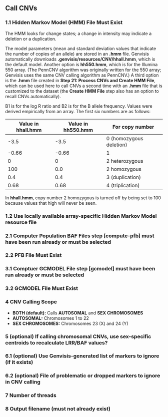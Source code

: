 ## Call CNVs

### 1.1 Hidden Markov Model (HMM) File Must Exist
The HMM looks for change states; a change in intensity may indicate a deletion or a duplication.

The model parameters (mean and standard deviation values that indicate the number of copies of an allele) are stored in an **.hmm** file. Genvisis automatically downloads **.genvisis/resources/CNV/hhall.hmm**, which is the default model. Another option is **hh550.hmm**, which is for the Illumina 550 array. (The PennCNV algorithm was originally written for the 550 array; Genvisis uses the same CNV calling algorithm as PennCNV.) A third option is the **.hmm** file created in **Step 21: Process CNVs and Create HMM File**, which can be used here to call CNVs a second time with an **.hmm** file that is customized to the dataset (the **Create HMM File** step also has an option to recall CNVs automatically).

B1 is for the log R ratio and B2 is for the B allele frequency. Values were derived empirically from an array. The first six numbers are as follows:

| Value in **hhall.hmm** | Value in **hh550.hmm** | For copy number |
| ----- | ----- | -----|
| -3.5 | -3.5 | 0 (homozygous deletion) |
| -0.66 | -0.66 | 1 |
| 0 | 0 | 2 heterozygous |
| 100 | 0.0 | 2 homozygous |
| 0.4 | 0.4 | 3 (duplication) |
| 0.68 | 0.68 | 4 (triplication) |

In **hhall.hmm**, copy number 2 homozygous is turned off by being set to 100 because values that high will never be seen.

### 1.2 Use locally available array-specific Hidden Markov Model resource file

### 2.1 Computer Population BAF Files step [compute-pfb] must have been run already or must be selected

### 2.2 PFB File Must Exist

### 3.1 Comptuer GCMODEL File step [gcmodel] must have been run already or must be selected

### 3.2 GCMODEL File Must Exist

### 4 CNV Calling Scope
* **BOTH (default):** Calls **AUTOSOMAL** and **SEX CHROMOSOMES** 
* **AUTOSOMAL:** Chromosomes 1 to 22
* **SEX CHROMOSOMES:** Chromosomes 23 (X) and 24 (Y)

### 5 (optional) If calling chromosomal CNVs, use sex-specific centroids to recalculate LRR/BAF values?

### 6.1 (optional) Use Genvisis-generated list of markers to ignore (if it exists)

### 6.2 (optional) File of problematic or dropped markers to ignore in CNV calling

### 7 Number of threads

### 8 Output filename (must not already exist)
